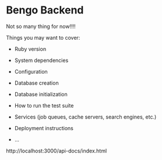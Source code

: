 # Bengo Backend

Not so many thing for now!!!!

Things you may want to cover:

- Ruby version

- System dependencies

- Configuration

- Database creation

- Database initialization

- How to run the test suite

- Services (job queues, cache servers, search engines, etc.)

- Deployment instructions

- ...

http://localhost:3000/api-docs/index.html
